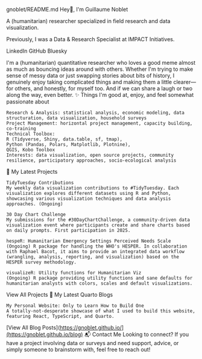 gnoblet/README.md
Hey👋, I'm Guillaume Noblet

A (humanitarian) researcher specialized in field research and data visualization.

Previously, I was a Data & Research Specialist at IMPACT Initiatives.

LinkedIn GitHub Bluesky

I'm a (humanitarian) quantitative researcher who loves a good meme almost as much as bouncing ideas around with others. Whether I'm trying to make sense of messy data or just swapping stories about bits of history, I genuinely enjoy taking complicated things and making them a little clearer—for others, and honestly, for myself too. And if we can share a laugh or two along the way, even better.
✨ Things I'm good at, enjoy, and feel somewhat passionate about

    Research & Analysis: statistical analysis, economic modeling, data structuration, data visualization, household surveys
    Project Management: horizontal project management, capacity building, co-training
    Technical Toolbox:
    R (Tidyverse, Shiny, data.table, sf, tmap),
    Python (Pandas, Polars, Matplotlib, Plotnine),
    QGIS, Kobo Toolbox
    Interests: data visualization, open source projects, community resilience, participatory approaches, socio-ecological analysis

🚀 My Latest Projects

    TidyTuesday Contributions
    My weekly data visualization contributions to #TidyTuesday. Each visualization explores different datasets using R and Python, showcasing various visualization techniques and data analysis approaches. (Ongoing)

    30 Day Chart Challenge
    My submissions for the #30DayChartChallenge, a community-driven data visualization event where participants create and share charts based on daily prompts. First participation in 2025.

    hespeR: Humanitarian Emergency Settings Perceived Needs Scale
    (Ongoing) R package for handling the WHO's HESPER. In collaboration with Raphael Bacot, it aims to provide an integrated data workflow (wrangling, analysis, reporting, and visualization) based on the HESPER survey methodology.

    visualizeR: Utility functions for Humanitarian Viz
    (Ongoing) R package providing utility functions and sane defaults for humanitarian analysts with colors, scales and default visualizations.

View All Projects
📝 My Latest Quarto Blogs

    My Personal Website: Only to Learn How to Build One
    A totally-not-desperate showcase of what I used to build this website, featuring React, TypeScript, and Quarto.

[View All Blog Posts](https://gnoblet.github.io/](https://gnoblet.github.io/blog)
📬 Contact Me
Looking to connect? If you have a project involving data or surveys and need support, advice, or simply someone to brainstorm with, feel free to reach out!
